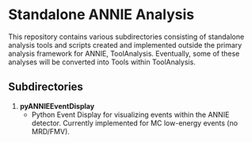 # Standalone ANNIE Analysis

This repository contains various subdirectories consisting of standalone analysis tools and scripts created and implemented outside the primary analysis framework for ANNIE, ToolAnalysis. Eventually, some of these analyses will be converted into Tools within ToolAnalysis.

## Subdirectories

1. **pyANNIEEventDisplay**
     - Python Event Display for visualizing events within the ANNIE detector. Currently implemented for MC low-energy events (no MRD/FMV).
